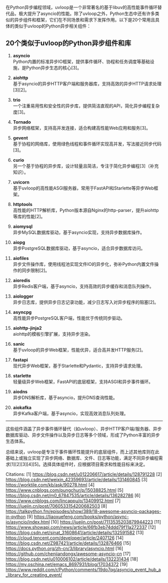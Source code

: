在Python异步编程领域，uvloop是一个非常著名的基于libuv的高性能事件循环替代品，极大提升了asyncio的性能。除了uvloop之外，Python生态中还有许多类似的异步组件和框架，它们在不同场景和需求下发挥作用。以下是20个常用且具体的类似于uvloop的Python异步相关组件：

## 20个类似于uvloop的Python异步组件和库

1. **asyncio**  
   Python内置的标准异步IO框架，提供事件循环、协程和任务调度等基础设施，是Python异步生态的核心[3]。

2. **aiohttp**  
   基于asyncio的异步HTTP客户端和服务器库，支持高效的异步HTTP请求处理[3][2]。

3. **trio**  
   一个注重易用性和安全性的异步库，提供简洁直观的API，简化异步编程复杂度[3]。

4. **Tornado**  
   异步网络框架，支持高并发连接，适合构建高性能Web应用和服务[3]。

5. **gevent**  
   基于协程的网络库，使用绿色线程和事件循环实现高并发，写法接近同步代码[3]。

6. **curio**  
   另一个基于协程的异步库，设计轻量且简洁，专注于简化异步编程[3]（补充知识）。

7. **uvicorn**  
   基于uvloop的高性能ASGI服务器，常用于FastAPI和Starlette等异步Web框架。

8. **httptools**  
   高性能的HTTP解析库，Python版本源自Nginx的http-parser，提升aiohttp等库的性能[2]。

9. **aiomysql**  
   异步MySQL数据库驱动，基于asyncio实现，支持异步数据库操作。

10. **aiopg**  
    异步PostgreSQL数据库驱动，基于asyncio，适合异步数据库访问。

11. **aiofiles**  
    异步文件操作库，使用线程池实现文件IO的异步化，弥补Python内置文件操作的同步限制[2]。

12. **aioredis**  
    异步Redis客户端，基于asyncio，支持高效的异步缓存和消息队列操作。

13. **aiologger**  
    异步日志库，提供异步日志记录功能，减少日志写入对异步程序的阻塞[2]。

14. **asyncpg**  
    高性能异步PostgreSQL客户端，性能优于传统同步驱动。

15. **aiohttp-jinja2**  
    aiohttp的模板引擎扩展，支持异步渲染。

16. **sanic**  
    基于uvloop的异步Web框架，性能优异，适合高并发HTTP服务[2]。

17. **fastapi**  
    现代异步Web框架，基于Starlette和Pydantic，支持异步请求处理。

18. **starlette**  
    轻量级异步Web框架，FastAPI的底层框架，支持ASGI和异步事件循环。

19. **aiodns**  
    异步DNS解析库，基于asyncio，提升DNS查询性能。

20. **aiokafka**  
    异步Kafka客户端，基于asyncio，实现高效消息队列处理。

---

这些组件涵盖了异步事件循环替代（如uvloop）、异步HTTP客户端/服务器、异步数据库驱动、异步文件操作以及异步日志等多个领域，形成了Python丰富的异步生态体系。

总结来说，uvloop是专注于事件循环性能提升的底层组件，而上述其他库则在此基础上或独立实现了异步网络、数据库、文件、日志等功能，满足不同异步编程需求[1][2][3][4][5]。选择具体组件时，应根据项目需求和性能目标来决定。

Citations:
[1] https://blog.csdn.net/u012206617/article/details/128791228
[2] https://blog.csdn.net/weixin_42359693/article/details/131460845
[3] https://worktile.com/kb/ask/90278.html
[4] https://www.cnblogs.com/pungchur/p/15038825.html
[5] https://blog.csdn.net/m0_67847535/article/details/136282786
[6] https://www.cnblogs.com/lincappu/p/13409912.html
[7] https://juejin.cn/post/7060533154200682503
[8] https://talkpython.fm/episodes/show/389/18-awesome-asyncio-packages-in-python
[9] https://liaoxuefeng.com/books/python/async-io/asyncio/index.html
[10] https://juejin.cn/post/7113535203879944223
[11] https://www.showapi.com/news/article/66fb3eb74ddd79f11a272337
[12] https://blog.csdn.net/sinat_31608641/article/details/132591582
[13] https://cloud.tencent.com/developer/article/2407126
[14] https://blog.csdn.net/Z987421/article/details/132876466
[15] https://docs.python.org/zh-cn/3/library/asyncio.html
[16] https://github.com/chenjiandongx/awesome-asyncio-cn
[17] https://blog.csdn.net/u010006102/article/details/132231434
[18] https://my.oschina.net/emacs_8697931/blog/17034372
[19] https://www.reddit.com/r/Python/comments/19do7qg/asyncio_event_hub_a_library_for_creating_event/